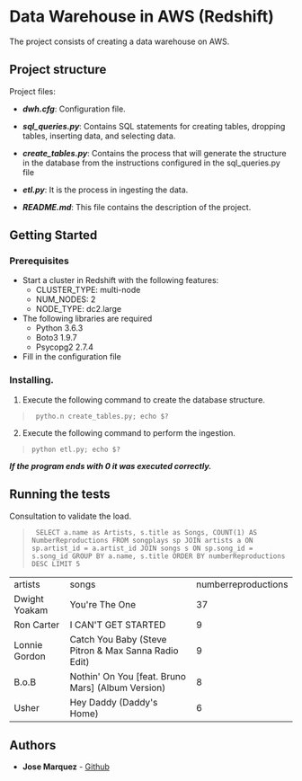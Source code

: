 # Data Warehouse in AWS (Redshift)

The project consists of creating a data warehouse on AWS. 

## Project structure

Project files:

* ***dwh.cfg***: Configuration file.

* ***sql_queries.py***: Contains SQL statements for creating tables, dropping tables, inserting data, and selecting data.

* ***create_tables.py***: Contains the process that will generate the structure in the database from the instructions configured in the sql_queries.py file

* ***etl.py***: It is the process in ingesting the data.

* ***README.md***: This file contains the description of the project.

## Getting Started

### Prerequisites
<ul>
<li>Start a cluster in Redshift with the following features:
    <ul>
        <li>CLUSTER_TYPE: multi-node</li>
        <li>NUM_NODES: 2</li>
        <li>NODE_TYPE: dc2.large</li>
    </ul>
</li>
<li>The following libraries are required
    <ul>
        <li>Python 3.6.3</li>
        <li>Boto3  1.9.7</li>
        <li>Psycopg2 2.7.4</li>
    </ul>
</li>
<li>
Fill in the configuration file
</li> 
</ul>

### Installing.

1. Execute the following command to create the database structure.

> ` pytho.n create_tables.py; echo $?`

2. Execute the following command to perform the ingestion.

> `python etl.py; echo $?`

***If the program ends with 0 it was executed correctly.***

## Running the tests

Consultation to validate the load.
> ` SELECT a.name as Artists, s.title as Songs, COUNT(1) AS NumberReproductions
FROM songplays sp JOIN artists a ON sp.artist_id = a.artist_id
JOIN songs s ON sp.song_id = s.song_id
GROUP BY a.name, s.title
ORDER BY numberReproductions DESC
LIMIT 5`

<table>
				<tbody>
					<tr>
						<td>artists</td>
						<td>songs</td>
						<td>numberreproductions</td>
					</tr>
					<tr>
						<td>Dwight Yoakam</td>
						<td>You&#39;re The One</td>
						<td>37</td>
					</tr>
					<tr>
						<td>Ron Carter</td>
						<td>I CAN&#39;T GET STARTED</td>
						<td>9</td>
					</tr>
					<tr>
						<td>Lonnie Gordon</td>
						<td>Catch You Baby (Steve Pitron &amp; Max Sanna Radio Edit)</td>
						<td>9</td>
					</tr>
					<tr>
						<td>B.o.B</td>
						<td>Nothin&#39; On You [feat. Bruno Mars] (Album Version)</td>
						<td>8</td>
					</tr>
					<tr>
						<td>Usher</td>
						<td>Hey Daddy (Daddy&#39;s Home)</td>
						<td>6</td>
					</tr>
				</tbody>
	</table>


## Authors

* **Jose Marquez** - [Github](https://github.com/jmarquez42)
    

